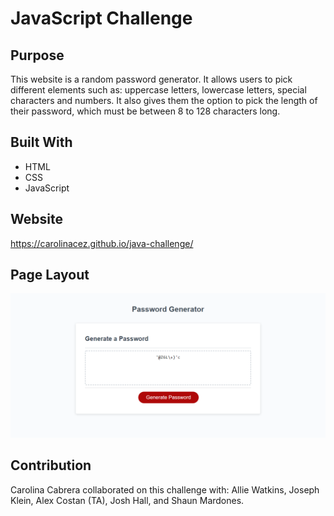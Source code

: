 # JavaScript Challenge

## Purpose
This website is a random password generator. It allows users to pick different elements such as: uppercase letters, lowercase letters, special characters and numbers. It also gives them the option to pick the length of their password, which must be between 8 to 128 characters long. 

## Built With 
* HTML 
* CSS
* JavaScript 

## Website 
https://carolinacez.github.io/java-challenge/

## Page Layout
![Password-Generator-Layout](./jschallenge.png)

## Contribution
Carolina Cabrera collaborated on this challenge with: Allie Watkins, Joseph Klein, Alex Costan (TA), Josh Hall, and Shaun Mardones.

